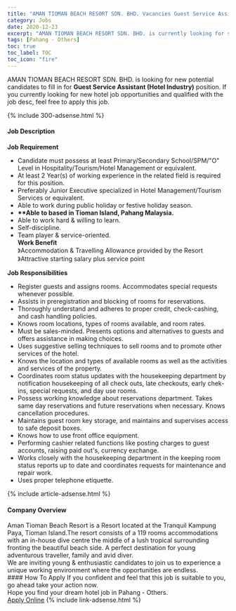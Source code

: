 ```yaml
---
title: "AMAN TIOMAN BEACH RESORT SDN. BHD. Vacancies Guest Service Assistant (Hotel Industry)" 
category: Jobs 
date: 2020-12-23 
excerpt: "AMAN TIOMAN BEACH RESORT SDN. BHD. is currently looking for suitable person to fill in the Guest Service Assistant (Hotel Industry) which positioned at Pahang - Others" 
tags: [Pahang - Others] 
toc: true 
toc_label: TOC 
toc_icon: "fire" 
--- 
```


<p>AMAN TIOMAN BEACH RESORT SDN. BHD. is looking for new potential candidates to fill in for <b>Guest Service Assistant (Hotel Industry)</b> position. If you currently looking for new hotel job opportunities and qualified with the job desc, feel free to apply this job.
</p>{% include 300-adsense.html %} 
<div><div><div><h4>Job Description</h4></div></div><div><div><span><div><div><strong>Job Requirement</strong></div><ul><li>Candidate must possess at least Primary/Secondary School/SPM/"O" Level in Hospitality/Tourism/Hotel Management or equivalent.</li><li>At least 2 Year(s) of working experience in the related field is required for this position.</li><li>Preferably Junior Executive specialized in Hotel Management/Tourism Services or equivalent.</li><li><div>Able to work during public holiday or festive holiday season.</div></li><li><div><strong>**Able to based in Tioman Island, Pahang Malaysia.</strong></div></li><li><div>Able to work hard &amp; willing to learn.</div></li><li><div>Self-discipline.</div></li><li><div><div>Team player &amp; service-oriented.</div><div><strong>Work Benefit&#160;</strong></div></div><div>&#12299;Accommodation &amp; Travelling Allowance provided by the Resort</div><div>&#12299;Attractive starting salary plus service point</div></li></ul><div><strong>Job Responsibilities</strong></div><ul><li>Register guests and assigns rooms. Accommodates special requests whenever possible.</li><li>Assists in preregistration and blocking of rooms for reservations.</li><li>Thoroughly understand and adheres to proper credit, check-cashing, and cash handling policies. &#8203;</li><li>Knows room locations, types of rooms available, and room rates.</li><li>Must be sales-minded. Presents options and alternatives to guests and offers assistance in making choices.</li><li>Uses suggestive selling techniques to sell rooms and to promote other services of the hotel.</li><li>Knows the location and types of available rooms as well as the activities and services of the property.</li><li>Coordinates room status updates with the housekeeping department by notification housekeeping of all check outs, late checkouts, early chek-ins, special requests, and day use rooms.</li><li>Possess working knowledge about reservations department. Takes same day reservations and future reservations when necessary. Knows cancellation procedures.</li><li>Maintains guest room key storage, and maintains and supervises access to safe deposit boxes.</li><li>Knows how to use front office equipment.</li><li>Performing cashier related functions like posting charges to guest accounts, raising paid out's, currency exchange.</li><li>Works closely with the housekeeping department in the keeping room status reports up to date and coordinates requests for maintenance and repair work.</li><li>Uses proper telephone etiquette.</li></ul></div></span></div></div></div> 
{% include article-adsense.html %} 
<div><div><div><h4>Company Overview</h4></div></div><div><div><span><div><div>Aman Tioman Beach Resort is a Resort located at the Tranquil Kampung Paya, Tioman Island.The resort consists of a 119 rooms accommodations with an in-house dive centre the middle of a lush tropical surrounding fronting the beautiful beach side. A perfect destination for young adventurous traveller, family and avid diver.</div>
<div>We are inviting young &amp; enthusiastic candidates to join us to experience a unique working environment where the opportunities are endless.</div></div></span></div></div></div> 
#### How To Apply 
If you confident and feel that this job is suitable to you, go ahead take your action now. <br/> 
Hope you find your dream hotel job in Pahang - Others. <br/> 
<a href="https://www.jobstreet.com.my/en/job/guest-service-assistant-hotel-industry-4446858?jobId=jobstreet-my-job-4446858&sectionRank=1&token=0~83aded74-7f31-4dc9-a7d3-acf799cd585d&fr=SRP%20View%20In%20New%20Ta" class="btn btn--info" target="_blank" rel="nofollow noopenner">Apply Online</a> 
{% include link-adsense.html %} 